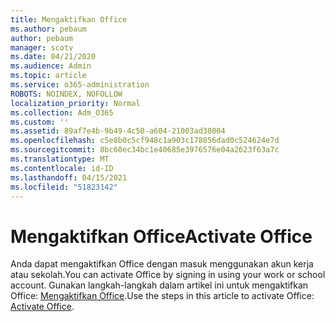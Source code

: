 ```yaml
---
title: Mengaktifkan Office
ms.author: pebaum
author: pebaum
manager: scotv
ms.date: 04/21/2020
ms.audience: Admin
ms.topic: article
ms.service: o365-administration
ROBOTS: NOINDEX, NOFOLLOW
localization_priority: Normal
ms.collection: Adm_O365
ms.custom: ''
ms.assetid: 89af7e4b-9b49-4c50-a604-21003ad30004
ms.openlocfilehash: c5e8b0c5cf948c1a903c178856dad0c524624e7d
ms.sourcegitcommit: 8bc60ec34bc1e40685e3976576e04a2623f63a7c
ms.translationtype: MT
ms.contentlocale: id-ID
ms.lasthandoff: 04/15/2021
ms.locfileid: "51823142"
---
```

# <a name="activate-office"></a><span data-ttu-id="c909a-102">Mengaktifkan Office</span><span class="sxs-lookup"><span data-stu-id="c909a-102">Activate Office</span></span>

<span data-ttu-id="c909a-103">Anda dapat mengaktifkan Office dengan masuk menggunakan akun kerja atau sekolah.</span><span class="sxs-lookup"><span data-stu-id="c909a-103">You can activate Office by signing in using your work or school account.</span></span> <span data-ttu-id="c909a-104">Gunakan langkah-langkah dalam artikel ini untuk mengaktifkan Office: [Mengaktifkan Office](https://support.office.com/article/Activate-Office-365-Office-2016-or-Office-2013-1144e0de-e849-496e-8e33-ed6fb1b34202.aspx).</span><span class="sxs-lookup"><span data-stu-id="c909a-104">Use the steps in this article to activate Office: [Activate Office](https://support.office.com/article/Activate-Office-365-Office-2016-or-Office-2013-1144e0de-e849-496e-8e33-ed6fb1b34202.aspx).</span></span>
  